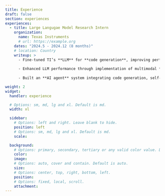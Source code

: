```yaml
---
title: Experience
draft: false
section: experiences
experiences:
  - title: Large Langugae Model Research Intern
    organization:
      name: Texas Instruments
      # url: https://example.org
    dates: "2024.5 - 2024.12 (8 months)"
    # location: Country
    writeup: >
      - Fine-tuned TI’s **LLM** for **code generation**, improving performance by 59\% over base model.
      
      - Enhanced LLM performance through implementation of multimodal **RAG** system.
      
      - Built an **AI agent** system integrating code generation, self-debugging compiler, and RAG to streamline development workflows.      

weight: 2
widget:
  handler: experience

  # Options: sm, md, lg and xl. Default is md.
  width: xl

  sidebar:
    # Options: left and right. Leave blank to hide.
    position: left
    # Options: sm, md, lg and xl. Default is md.
    scale:

  background:
    # Options: primary, secondary, tertiary or any valid color value. Default is primary.
    color:
    image:
    # Options: auto, cover and contain. Default is auto.
    size:
    # Options: center, top, right, bottom, left.
    position:
    # Options: fixed, local, scroll.
    attachment:
---
```

